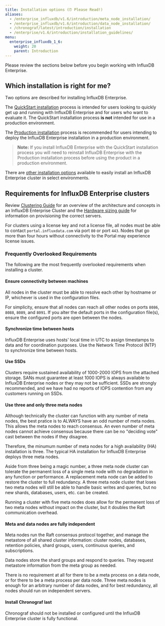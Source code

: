```yaml
---
title: Installation options (⏰ Please Read!)
aliases:
  - /enterprise_influxdb/v1.6/introduction/meta_node_installation/
  - /enterprise_influxdb/v1.6/introduction/data_node_installation/
  - /chronograf/latest/introduction/installation
  - /enterprise/v1.6/introduction/installation_guidelines/
menu:
  enterprise_influxdb_1_6:
    weight: 20
    parent: Introduction
---
```


Please review the sections below before you begin working with InfluxDB Enterprise.

## Which installation is right for me?

Two options are described for installing InfluxDB Enterprise.

The [QuickStart installation](/enterprise_influxdb/v1.6/install-and-deploy/quickstart_installation/) process is intended for users looking to quickly get up and running with InfluxDB Enterprise and for users who want to evaluate it.
The QuickStart installation process **is not** intended for use
in a production environment.

The [Production installation](/enterprise_influxdb/v1.6/install-and-deploy/production_installation/) process is recommended for users intending to deploy the InfluxDB Enterprise installation in a production environment.

> **Note:** If you install InfluxDB Enterprise with the QuickStart installation process you will need to reinstall InfluxDB Enterprise with the Production installation process before using the product in a production environment.

There are [other installation options](/enterprise_influxdb/v1.6/other_installation/) available to easily install an InfluxDB Enterprise cluster in select environments.

## Requirements for InfluxDB Enterprise clusters

Review [Clustering Guide](/enterprise_influxdb/v1.6/concepts/clustering/)
for an overview of the architecture and concepts in an InfluxDB Enterprise Cluster
and the [Hardware sizing guide](http://docs.influxdata.com/influxdb/v1.0/guides/hardware_sizing/#general-hardware-guidelines-for-a-cluster) for information on provisioning the correct servers.

For clusters using a license key and not a license file, all nodes must be able to contact `portal.influxdata.com`
via port `80` or port `443`. Nodes that go more than four hours without connectivity to the Portal may experience license issues.

### Frequently Overlooked Requirements

The following are the most frequently overlooked requirements when installing a cluster.

#### Ensure connectivity between machines

All nodes in the cluster must be able to resolve each other by hostname or IP,
whichever is used in the configuration files.

For simplicity, ensure that all nodes can reach all other nodes on ports `8086`, `8088`, `8089`, and `8091`.
If you alter the default ports in the configuration file(s), ensure the configured ports are open between the nodes.

#### Synchronize time between hosts

InfluxDB Enterprise uses hosts' local time in UTC to assign timestamps to data and for coordination purposes.
Use the Network Time Protocol (NTP) to synchronize time between hosts.

#### Use SSDs

Clusters require sustained availability of 1000-2000 IOPS from the attached storage.
SANs must guarantee at least 1000 IOPS is always available to InfluxDB Enterprise
nodes or they may not be sufficient.
SSDs are strongly recommended, and we have had no reports of IOPS contention from any customers running on SSDs.

#### Use three and only three meta nodes

Although technically the cluster can function with any number of meta nodes, the best pratice is to ALWAYS have an odd number of meta nodes.
This allows the meta nodes to reach consensus.
An even number of meta nodes cannot achieve consensus because there can be no "deciding vote" cast between the nodes if they disagree.

Therefore, the minumum number of meta nodes for a high availability (HA) installation is three. The typical HA installation for InfluxDB Enterprise deploys three meta nodes.

Aside from three being a magic number, a three meta node cluster can tolerate the permanent loss of a single meta node with no degradation in any function or performance.
A replacement meta node can be added to restore the cluster to full redundancy.
A three meta node cluster that loses two meta nodes will still be able to handle
basic writes and queries, but no new shards, databases, users, etc. can be created.

Running a cluster with five meta nodes does allow for the permanent loss of
two meta nodes without impact on the cluster, but it doubles the
Raft communication overhead.

#### Meta and data nodes are fully independent

Meta nodes run the Raft consensus protocol together, and manage the metastore of
all shared cluster information: cluster nodes, databases, retention policies,
shard groups, users, continuous queries, and subscriptions.

Data nodes store the shard groups and respond to queries.
They request metastore information from the meta group as needed.

There is no requirement at all for there to be a meta process on a data node,
or for there to be a meta process per data node.
Three meta nodes is enough for an arbitrary number of data nodes, and for best
redundancy, all nodes should run on independent servers.

#### Install Chronograf last

Chronograf should not be installed or configured until the
InfluxDB Enterprise cluster is fully functional.

